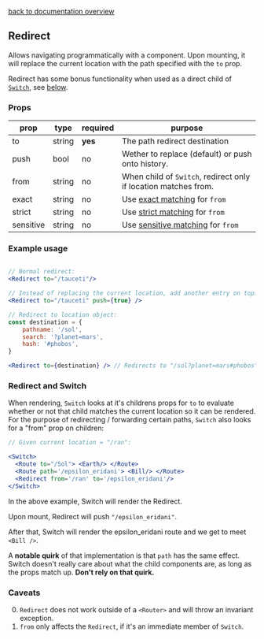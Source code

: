 [back to documentation overview](../readme.md)

## Redirect

Allows navigating programmatically with a component. Upon mounting, it will replace the current location with the path specified with the ```to``` prop.

Redirect has some bonus functionality when used as a direct child of [```Switch```](./Switch.md), see [below](#Redirect%20and%20Switch).

### Props

| prop      | type   | required | purpose
|-----------|--------|----------|---------
| to        | string | **yes**  | The path redirect destination
| push      | bool   | no       | Wether to replace (default) or push onto history.
| from      | string | no       | When child of ```Switch```, redirect only if location matches from.
| exact     | string | no       | Use [exact matching](../recipes/matching_options#exact) for ```from```
| strict    | string | no       | Use [strict matching](../recipes/matching_options#strict) for ```from```
| sensitive | string | no       | Use [sensitive matching](../recipes/matching_options#sensitive) for ```from```

### Example usage

```jsx

// Normal redirect:
<Redirect to="/tauceti"/>

// Instead of replacing the current location, add another entry on top:
<Redirect to="/tauceti" push={true} />

// Redirect to location object:
const destination = {
	pathname: '/sol',
	search: '?planet=mars',
	hash: '#phobos',
}

<Redirect to={destination} /> // Redirects to "/sol?planet=mars#phobos"

```

### Redirect and Switch

When rendering, ```Switch``` looks at it's childrens props for ```to``` to evaluate whether or not that child matches the current location so it can be rendered. For the purpose of redirecting / forwarding certain paths, ```Switch``` also looks for a "from" prop on children:

```jsx
// Given current location = "/ran":

<Switch>
  <Route to="/Sol"> <Earth/> </Route>
  <Route path='/epsilon_eridani'> <Bill/> </Route>
  <Redirect from='/ran' to='/epsilon_eridani'/>
</Switch>
```

In the above example, Switch will render the Redirect.

Upon mount, Redirect will push ```"/epsilon_eridani"```.

After that, Switch will render the epsilon_eridani route and we get to meet ```<Bill />```.

A **notable quirk** of that implementation is that ```path``` has the same effect. Switch doesn't really care about what the child components are, as long as the props match up. **Don't rely on that quirk.**

### Caveats

0. ```Redirect``` does not work outside of a ```<Router>``` and will throw an invariant exception.
1. ```from``` only affects the ```Redirect```, if it's an immediate member of ```Switch```.
